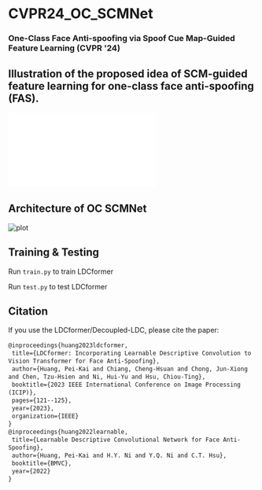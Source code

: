 # CVPR24_OC_SCMNet

### One-Class Face Anti-spoofing via Spoof Cue Map-Guided Feature Learning (CVPR '24)

## Illustration of the proposed idea of SCM-guided feature learning for one-class face anti-spoofing (FAS).
![plot](figures/idea.pdf)

## Architecture of OC SCMNet
![plot](figures/framework_small.png)


## Training & Testing
Run `train.py` to train LDCformer

Run `test.py` to test LDCformer


## Citation

If you use the LDCformer/Decoupled-LDC, please cite the paper:
 ```
@inproceedings{huang2023ldcformer,
  title={LDCformer: Incorporating Learnable Descriptive Convolution to Vision Transformer for Face Anti-Spoofing},
  author={Huang, Pei-Kai and Chiang, Cheng-Hsuan and Chong, Jun-Xiong and Chen, Tzu-Hsien and Ni, Hui-Yu and Hsu, Chiou-Ting},
  booktitle={2023 IEEE International Conference on Image Processing (ICIP)},
  pages={121--125},
  year={2023},
  organization={IEEE}
}
 @inproceedings{huang2022learnable,
  title={Learnable Descriptive Convolutional Network for Face Anti-Spoofing},
  author={Huang, Pei-Kai and H.Y. Ni and Y.Q. Ni and C.T. Hsu},
  booktitle={BMVC},
  year={2022}
}
```
